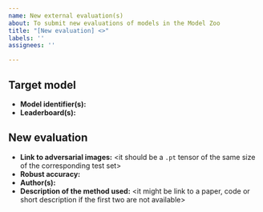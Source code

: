 ```yaml
---
name: New external evaluation(s)
about: To submit new evaluations of models in the Model Zoo
title: "[New evaluation] <>"
labels: ''
assignees: ''

---
```


## Target model
+ **Model identifier(s):** <as in the Model Zoo>
+ **Leaderboard(s):** <dataset and threat model>

## New evaluation
+ **Link to adversarial images:** <it should be a `.pt` tensor of the same size of the corresponding test set>
+ **Robust accuracy:**
+ **Author(s):**
+ **Description of the method used:** <it might be link to a paper, code or short description if the first two are not available>
